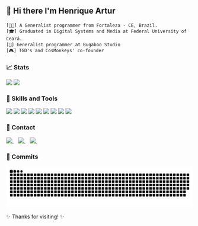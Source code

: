 ## 👋 Hi there I'm Henrique Artur

```
[👨‍💻] A Generalist programmer from Fortaleza - CE, Brazil.
[🎓] Graduated in Digital Systems and Media at Federal University of Ceará.
[👔] Generalist programmer at Bugaboo Studio
[🎮] TGD's and CosMonkeys' co-founder
```

### 📈 Stats
<p align='center'>
  <div>
    <img src="https://github-readme-stats.vercel.app/api?username=HenriqueArtur&hide=contribs&show_icons=true&bg_color=000&title_color=27C93F&text_color=FFF&icon_color=FFBD2E&border_color=FF5F56&hide_border=true" />
    <img src="https://github-readme-stats.vercel.app/api/top-langs/?username=HenriqueArtur&bg_color=000&title_color=FF5F56&text_color=FFF&icon_color=FFBD2E&border_color=FF5F56&hide_border=true&layout=compact&hide=Java,PHP,Ruby,HTML,CSS,SCSS,Hack,CoffeeScript,Less" />
  </div>
</p>

### 🚀 Skills and Tools
<p style="display: inline_block">
  <img src="https://img.shields.io/badge/JavaScript-flat?logo=JavaScript&style=for-the-badge&logoColor=FF5F56&labelColor=000&color=000&logoWidth=30" />
  <img src="https://img.shields.io/badge/TypeScript-flat?logo=TypeScript&style=for-the-badge&logoColor=FFBD2E&labelColor=000&color=000&logoWidth=30" />
  <img src="https://img.shields.io/badge/Node.js-flat?logo=Node.js&style=for-the-badge&logoColor=27C93F&labelColor=000&color=000&logoWidth=30" />
  <img src="https://img.shields.io/badge/PostgreSQL-flat?logo=PostgreSQL&style=for-the-badge&logoColor=FF5F56&labelColor=000&color=000&logoWidth=30" />
  <img src="https://img.shields.io/badge/Git-flat?logo=Git&style=for-the-badge&logoColor=FFBD2E&labelColor=000&color=000&logoWidth=30" />
  <img src="https://img.shields.io/badge/Linux-flat?logo=Linux&style=for-the-badge&logoColor=27C93F&labelColor=000&color=000&logoWidth=30" />
  <img src="https://img.shields.io/badge/React-flat?logo=React&style=for-the-badge&logoColor=FF5F56&labelColor=000&color=000&logoWidth=30" />
  <img src="https://img.shields.io/badge/Elixir-flat?logo=Elixir&style=for-the-badge&logoColor=FFBD2E&labelColor=000&color=000&logoWidth=30" />
  <img src="https://img.shields.io/badge/Scrum-framework_-flat?&style=for-the-badge&logoColor=27C93F&labelColor=000&color=000&logoWidth=30" />
</p>

### 📣 Contact 
<p style="display: inline_block">
  <a href="mailto:contato@henriqueartur.com">
    <img src="https://img.shields.io/badge/Email-flat?logo=GMail&style=for-the-badge&logoColor=FF5F56&labelColor=000&color=000&logoWidth=30" />
  </a>&nbsp;&nbsp;
  <a href="https://www.linkedin.com/in/henriqueartur/">
    <img src="https://img.shields.io/badge/LinkedIn-flat?logo=LinkedIn&style=for-the-badge&logoColor=FFBD2E&labelColor=000&color=000&logoWidth=30" />
  </a>&nbsp;&nbsp;
  <a href="https://api.whatsapp.com/send?phone=5585996005410&text=Ol%C3%A1%2C%20Henrique!">
    <img src="https://img.shields.io/badge/Whatsapp-flat?logo=Whatsapp&style=for-the-badge&logoColor=27C93F&labelColor=000&color=000&logoWidth=30" />
  </a>&nbsp;&nbsp;
</p>

### 👾 Commits
![Snake animation](https://github.com/HenriqueArtur/HenriqueArtur/blob/output/github-contribution-grid-snake.svg)

✨ Thanks for visiting! ✨

<!--
**HenriqueArtur/HenriqueArtur** is a ✨ _special_ ✨ repository because its `README.md` (this file) appears on your GitHub profile.

Here are some ideas to get you started:

- 🔭 I’m currently working on ...
- 🌱 I’m currently learning ...
- 👯 I’m looking to collaborate on ...
- 🤔 I’m looking for help with ...
- 💬 Ask me about ...
- 📫 How to reach me: ...
- 😄 Pronouns: ...
- ⚡ Fun fact: ...
-->
